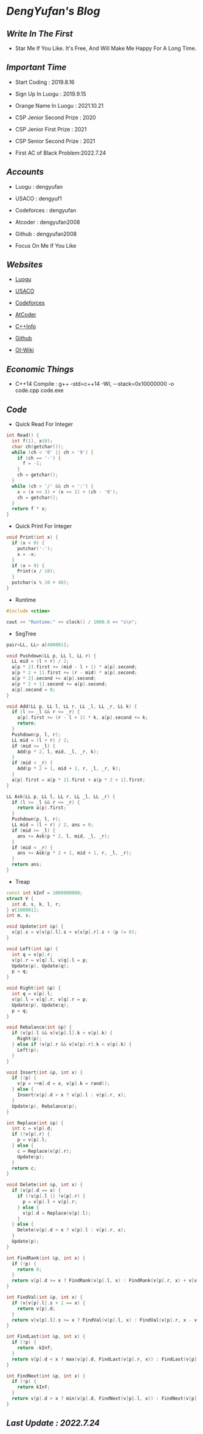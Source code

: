 # *DengYufan's Blog*

## *Write In The First*
- Star Me If You Like. It's Free, And Will Make Me Happy For A Long Time.

## *Important Time*
- Start Coding : 2019.8.16

- Sign Up In Luogu : 2019.9.15

- Orange Name In Luogu : 2021.10.21

- CSP Jenior Second Prize : 2020

- CSP Jenior First Prize : 2021

- CSP Senior Second Prize : 2021

- First AC of Black Problem:2022.7.24

## *Accounts*
- Luogu : dengyufan

- USACO : dengyuf1

- Codeforces : dengyufan

- Atcoder : dengyufan2008

- Github : dengyufan2008

- Focus On Me If You Like

## *Websites*
- [Luogu](http://www.luogu.com.cn)

- [USACO](https://train.usaco.org)

- [Codeforces](https://codeforces.com)

- [AtCoder](https://atcoder.jp)

- [C++Info](https://zh.cppreference.com/w/%E9%A6%96%E9%A1%B5)

- [Github](https://github.com)

- [OI-Wiki](https://oiwiki.com)

## *Economic Things*
- C++14 Compile : g++ -std=c++14 -Wl, --stack=0x10000000 -o code.cpp code.exe

## *Code*
- Quick Read For Integer
```c++
int Read() {
  int f(1), x(0);
  char ch(getchar());
  while (ch < '0' || ch > '9') {
    if (ch == '-') {
      f = -1;
    }
    ch = getchar();
  }
  while (ch > '/' && ch < ':') {
    x = (x << 3) + (x << 1) + (ch - '0');
    ch = getchar();
  }
  return f * x;
}
```

- Quick Print For Integer
```c++
void Print(int x) {
  if (x < 0) {
    putchar('-');
    x = -x;
  }
  if (x > 9) {
    Print(x / 10);
  }
  putchar(x % 10 + 48);
}
```

- Runtime
```c++
#include <ctime>

cout << "Runtime:" << clock() / 1000.0 << "s\n";
```

- SegTree
```c++
pair<LL, LL> a[400001];

void Pushdown(LL p, LL l, LL r) {
  LL mid = (l + r) / 2;
  a[p * 2].first += (mid - l + 1) * a[p].second;
  a[p * 2 + 1].first += (r - mid) * a[p].second;
  a[p * 2].second += a[p].second;
  a[p * 2 + 1].second += a[p].second;
  a[p].second = 0;
}

void Add(LL p, LL l, LL r, LL _l, LL _r, LL k) {
  if (l >= _l && r <= _r) {
    a[p].first += (r - l + 1) * k, a[p].second += k;
    return;
  }
  Pushdown(p, l, r);
  LL mid = (l + r) / 2;
  if (mid >= _l) {
    Add(p * 2, l, mid, _l, _r, k);
  }
  if (mid < _r) {
    Add(p * 2 + 1, mid + 1, r, _l, _r, k);
  }
  a[p].first = a[p * 2].first + a[p * 2 + 1].first;
}

LL Ask(LL p, LL l, LL r, LL _l, LL _r) {
  if (l >= _l && r <= _r) {
    return a[p].first;
  }
  Pushdown(p, l, r);
  LL mid = (l + r) / 2, ans = 0;
  if (mid >= _l) {
    ans += Ask(p * 2, l, mid, _l, _r);
  }
  if (mid < _r) {
    ans += Ask(p * 2 + 1, mid + 1, r, _l, _r);
  }
  return ans;
}
```

- Treap
```c++
const int kInf = 1000000000;
struct V {
  int d, s, k, l, r;
} v[100001];
int m, s;

void Update(int &p) {
  v[p].s = v[v[p].l].s + v[v[p].r].s + (p != 0);
}

void Left(int &p) {
  int q = v[p].r;
  v[p].r = v[q].l, v[q].l = p;
  Update(p), Update(q);
  p = q;
}

void Right(int &p) {
  int q = v[p].l;
  v[p].l = v[q].r, v[q].r = p;
  Update(p), Update(q);
  p = q;
}

void Rebalance(int &p) {
  if (v[p].l && v[v[p].l].k < v[p].k) {
    Right(p);
  } else if (v[p].r && v[v[p].r].k < v[p].k) {
    Left(p);
  }
}

void Insert(int &p, int x) {
  if (!p) {
    v[p = ++m].d = x, v[p].k = rand();
  } else {
    Insert(v[p].d > x ? v[p].l : v[p].r, x);
  }
  Update(p), Rebalance(p);
}

int Replace(int &p) {
  int c = v[p].d;
  if (!v[p].r) {
    p = v[p].l;
  } else {
    c = Replace(v[p].r);
    Update(p);
  }
  return c;
}

void Delete(int &p, int x) {
  if (v[p].d == x) {
    if (!v[p].l || !v[p].r) {
      p = v[p].l + v[p].r;
    } else {
      v[p].d = Replace(v[p].l);
    }
  } else {
    Delete(v[p].d > x ? v[p].l : v[p].r, x);
  }
  Update(p);
}

int FindRank(int &p, int x) {
  if (!p) {
    return 0;
  }
  return v[p].d >= x ? FindRank(v[p].l, x) : FindRank(v[p].r, x) + v[v[p].l].s + 1;
}

int FindVal(int &p, int x) {
  if (v[v[p].l].s + 1 == x) {
    return v[p].d;
  }
  return v[v[p].l].s >= x ? FindVal(v[p].l, x) : FindVal(v[p].r, x - v[v[p].l].s - 1);
}

int FindLast(int &p, int x) {
  if (!p) {
    return -kInf;
  }
  return v[p].d < x ? max(v[p].d, FindLast(v[p].r, x)) : FindLast(v[p].l, x);
}

int FindNext(int &p, int x) {
  if (!p) {
    return kInf;
  }
  return v[p].d > x ? min(v[p].d, FindNext(v[p].l, x)) : FindNext(v[p].r, x);
}
```

## *Last Update : 2022.7.24*
